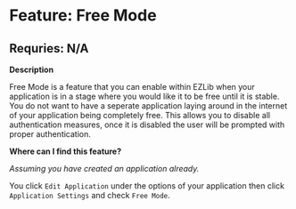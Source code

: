 # Feature: Free Mode
## Requries: N/A

**__Description__**

Free Mode is a feature that you can enable within EZLib when your application is in a stage where you would like it to be free until it is stable. You do not want to have a seperate application laying around in the internet of your application being completely free. This allows you to disable all authentication measures, once it is disabled the user will be prompted with proper authentication.

**__Where can I find this feature?__**

*Assuming you have created an application already.*

You click `Edit Application` under the options of your application then click `Application Settings` and check `Free Mode`.